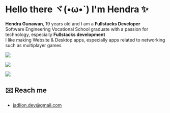 # Hello there ヾ(•ω•`) I'm Hendra ✨

**Hendra Gunawan**, 19 years old and I am a **Fullstacks Developer**<br>
Software Engineering Vocational School graduate with a passion for technology, especially **Fullstacks development**<br>
I like making Website & Desktop apps, especially apps related to networking such as multiplayer games

[![](https://skillicons.dev/icons?i=js,ts,html,css,php,go,java,cs,cpp,nodejs,bun,react,nextjs,firebase,supabase,pnpm,sqlite,postgres,mysql,tailwind,vercel&perline=9)](https://skillicons.dev)

![](https://komarev.com/ghpvc/?username=jadlionhd&label=Profile%20views&color=0e75b6&style=flat)

![](https://github-readme-stats.vercel.app/api/top-langs/?username=jadlionhd&layout=donut&theme=holi)

## ✉️ Reach me
- [jadlion.dev@gmail.com](mailto:jadlion.dev@gmail.com)
